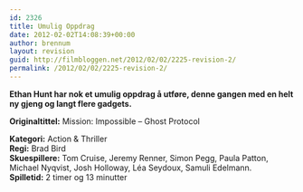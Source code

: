 ```yaml
---
id: 2326
title: Umulig Oppdrag
date: 2012-02-02T14:08:39+00:00
author: brennum
layout: revision
guid: http://filmbloggen.net/2012/02/02/2225-revision-2/
permalink: /2012/02/02/2225-revision-2/
---
```

**Ethan Hunt har nok et umulig oppdrag å utføre, denne gangen med en helt ny gjeng og langt flere gadgets.** 

**<!--more-->Originaltittel:** Mission: Impossible &#8211; Ghost Protocol

  
**Kategori:** Action & Thriller  
**Regi:** Brad Bird  
**Skuespillere:** Tom Cruise, Jeremy Renner, Simon Pegg, Paula Patton, Michael Nyqvist, Josh Holloway, Léa Seydoux, Samuli Edelmann.  
**Spilletid:** 2 timer og 13 minutter

&nbsp;

&nbsp;
